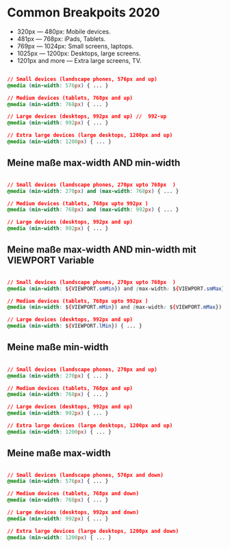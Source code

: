 # Common Breakpoits 2020

+   320px — 480px: Mobile devices.
+   481px — 768px: iPads, Tablets.
+   769px — 1024px: Small screens, laptops.
+   1025px — 1200px: Desktops, large screens.
+   1201px and more — Extra large screens, TV.
```css

// Small devices (landscape phones, 576px and up)  
@media (min-width: 576px) { ... }

// Medium devices (tablets, 768px and up) 
@media (min-width: 768px) { ... }

// Large devices (desktops, 992px and up) //  992-up
@media (min-width: 992px) { ... }

// Extra large devices (large desktops, 1200px and up)
@media (min-width: 1200px) { ... }


```

## Meine maße max-width AND min-width

```css

// Small devices (landscape phones, 270px upto 768px  ) 
@media (min-width: 270px) and (max-width: 768px) { ... }

// Medium devices (tablets, 768px upto 992px )  
@media (min-width: 768px) and (max-width: 992px) { ... }

// Large devices (desktops, 992px and up) 
@media (min-width: 992px) { ... }


```

 
## Meine maße max-width AND min-width mit VIEWPORT Variable

```css

// Small devices (landscape phones, 270px upto 768px  ) 
@media (min-width: ${VIEWPORT.smMin}) and (max-width: ${VIEWPORT.smMax}) { ... }

// Medium devices (tablets, 768px upto 992px )  
@media (min-width: ${VIEWPORT.mMin}) and (max-width: ${VIEWPORT.mMax}) { ... }

// Large devices (desktops, 992px and up) 
@media (min-width: ${VIEWPORT.lMin}) { ... }


```









## Meine maße min-width


```css
 
// Small devices (landscape phones, 270px and up)
@media (min-width: 270px) { ... }

// Medium devices (tablets, 768px and up)
@media (min-width: 768px) { ... }

// Large devices (desktops, 992px and up)
@media (min-width: 992px) { ... }

// Extra large devices (large desktops, 1200px and up)
@media (min-width: 1200px) { ... }


```



## Meine maße max-width

```css

// Small devices (landscape phones, 576px and down)
@media (min-width: 576px) { ... }

// Medium devices (tablets, 768px and down)
@media (min-width: 768px) { ... }

// Large devices (desktops, 992px and down)
@media (min-width: 992px) { ... }

// Extra large devices (large desktops, 1200px and down)
@media (min-width: 1200px) { ... }

```